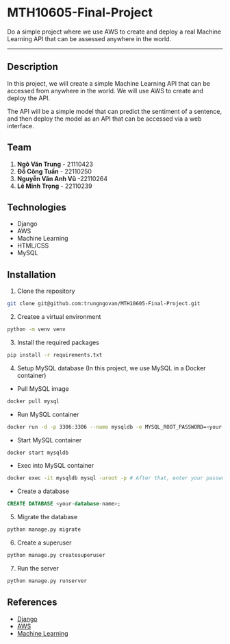 # MTH10605-Final-Project
Do a simple project where we use AWS to create and deploy a real Machine Learning API that can be assessed anywhere in 
the world.

---

## Description
In this project, we will create a simple Machine Learning API that can be accessed from anywhere in the world. 
We will use AWS to create and deploy the API. 

The API will be a simple model that can predict the sentiment of a sentence, and then deploy the model as an 
API that can be accessed via a web interface.

## Team
1. **Ngô Văn Trung** - 21110423
2. **Đỗ Công Tuấn** - 22110250
3. **Nguyễn Văn Anh Vũ** -22110264
4. **Lê Minh Trọng** - 22110239

## Technologies
- Django
- AWS
- Machine Learning
- HTML/CSS
- MySQL

## Installation

1. Clone the repository
```bash
git clone git@github.com:trungngovan/MTH10605-Final-Project.git
```

2. Createe a virtual environment
```bash
python -m venv venv
```

3. Install the required packages
```bash
pip install -r requirements.txt
```

4. Setup MySQL database (In this project, we use MySQL in a Docker container)
- Pull MySQL image
```bash
docker pull mysql
```

- Run MySQL container
```bash
docker run -d -p 3306:3306 --name mysqldb -e MYSQL_ROOT_PASSWORD=<your-database-password> mysql 
```

- Start MySQL container
```bash
docker start mysqldb
```

- Exec into MySQL container 
```bash
docker exec -it mysqldb mysql -uroot -p # After that, enter your password
```

- Create a database
```sql
CREATE DATABASE <your-database-name>;
```

5. Migrate the database
```bash
python manage.py migrate
```

6. Create a superuser
```bash
python manage.py createsuperuser
```

7. Run the server
```bash
python manage.py runserver
```

## References
- [Django](https://www.djangoproject.com/)
- [AWS](https://aws.amazon.com/)
- [Machine Learning](https://en.wikipedia.org/wiki/Machine_learning)
